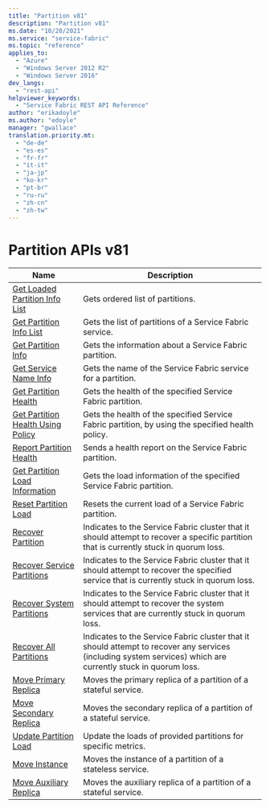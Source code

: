 ```yaml
---
title: "Partition v81"
description: "Partition v81"
ms.date: "10/20/2021"
ms.service: "service-fabric"
ms.topic: "reference"
applies_to: 
  - "Azure"
  - "Windows Server 2012 R2"
  - "Windows Server 2016"
dev_langs: 
  - "rest-api"
helpviewer_keywords: 
  - "Service Fabric REST API Reference"
author: "erikadoyle"
ms.author: "edoyle"
manager: "gwallace"
translation.priority.mt: 
  - "de-de"
  - "es-es"
  - "fr-fr"
  - "it-it"
  - "ja-jp"
  - "ko-kr"
  - "pt-br"
  - "ru-ru"
  - "zh-cn"
  - "zh-tw"
---
```

# Partition APIs v81

| Name | Description |
| --- | --- |
| [Get Loaded Partition Info List](sfclient-v81-api-getloadedpartitioninfolist.md) | Gets ordered list of partitions.<br/> |
| [Get Partition Info List](sfclient-v81-api-getpartitioninfolist.md) | Gets the list of partitions of a Service Fabric service.<br/> |
| [Get Partition Info](sfclient-v81-api-getpartitioninfo.md) | Gets the information about a Service Fabric partition.<br/> |
| [Get Service Name Info](sfclient-v81-api-getservicenameinfo.md) | Gets the name of the Service Fabric service for a partition.<br/> |
| [Get Partition Health](sfclient-v81-api-getpartitionhealth.md) | Gets the health of the specified Service Fabric partition.<br/> |
| [Get Partition Health Using Policy](sfclient-v81-api-getpartitionhealthusingpolicy.md) | Gets the health of the specified Service Fabric partition, by using the specified health policy.<br/> |
| [Report Partition Health](sfclient-v81-api-reportpartitionhealth.md) | Sends a health report on the Service Fabric partition.<br/> |
| [Get Partition Load Information](sfclient-v81-api-getpartitionloadinformation.md) | Gets the load information of the specified Service Fabric partition.<br/> |
| [Reset Partition Load](sfclient-v81-api-resetpartitionload.md) | Resets the current load of a Service Fabric partition.<br/> |
| [Recover Partition](sfclient-v81-api-recoverpartition.md) | Indicates to the Service Fabric cluster that it should attempt to recover a specific partition that is currently stuck in quorum loss.<br/> |
| [Recover Service Partitions](sfclient-v81-api-recoverservicepartitions.md) | Indicates to the Service Fabric cluster that it should attempt to recover the specified service that is currently stuck in quorum loss.<br/> |
| [Recover System Partitions](sfclient-v81-api-recoversystempartitions.md) | Indicates to the Service Fabric cluster that it should attempt to recover the system services that are currently stuck in quorum loss.<br/> |
| [Recover All Partitions](sfclient-v81-api-recoverallpartitions.md) | Indicates to the Service Fabric cluster that it should attempt to recover any services (including system services) which are currently stuck in quorum loss.<br/> |
| [Move Primary Replica](sfclient-v81-api-moveprimaryreplica.md) | Moves the primary replica of a partition of a stateful service.<br/> |
| [Move Secondary Replica](sfclient-v81-api-movesecondaryreplica.md) | Moves the secondary replica of a partition of a stateful service.<br/> |
| [Update Partition Load](sfclient-v81-api-updatepartitionload.md) | Update the loads of provided partitions for specific metrics.<br/> |
| [Move Instance](sfclient-v81-api-moveinstance.md) | Moves the instance of a partition of a stateless service.<br/> |
| [Move Auxiliary Replica](sfclient-v81-api-moveauxiliaryreplica.md) | Moves the auxiliary replica of a partition of a stateful service.<br/> |

